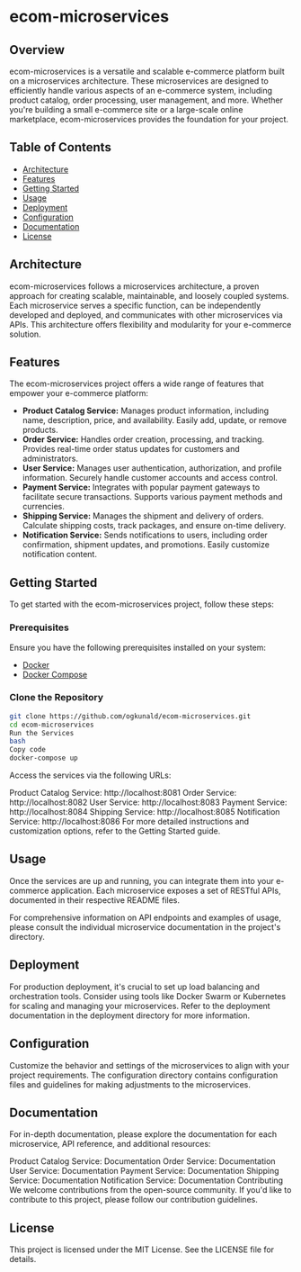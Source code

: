 # ecom-microservices

## Overview
ecom-microservices is a versatile and scalable e-commerce platform built on a microservices architecture. These microservices are designed to efficiently handle various aspects of an e-commerce system, including product catalog, order processing, user management, and more. Whether you're building a small e-commerce site or a large-scale online marketplace, ecom-microservices provides the foundation for your project.

## Table of Contents
- [Architecture](#architecture)
- [Features](#features)
- [Getting Started](#getting-started)
- [Usage](#usage)
- [Deployment](#deployment)
- [Configuration](#configuration)
- [Documentation](#documentation)
- [License](#license)

## Architecture
ecom-microservices follows a microservices architecture, a proven approach for creating scalable, maintainable, and loosely coupled systems. Each microservice serves a specific function, can be independently developed and deployed, and communicates with other microservices via APIs. This architecture offers flexibility and modularity for your e-commerce solution.

## Features
The ecom-microservices project offers a wide range of features that empower your e-commerce platform:

- **Product Catalog Service:** Manages product information, including name, description, price, and availability. Easily add, update, or remove products.
- **Order Service:** Handles order creation, processing, and tracking. Provides real-time order status updates for customers and administrators.
- **User Service:** Manages user authentication, authorization, and profile information. Securely handle customer accounts and access control.
- **Payment Service:** Integrates with popular payment gateways to facilitate secure transactions. Supports various payment methods and currencies.
- **Shipping Service:** Manages the shipment and delivery of orders. Calculate shipping costs, track packages, and ensure on-time delivery.
- **Notification Service:** Sends notifications to users, including order confirmation, shipment updates, and promotions. Easily customize notification content.

## Getting Started
To get started with the ecom-microservices project, follow these steps:

### Prerequisites
Ensure you have the following prerequisites installed on your system:
- [Docker](https://www.docker.com/get-started)
- [Docker Compose](https://docs.docker.com/compose/install/)

### Clone the Repository
```bash
git clone https://github.com/ogkunald/ecom-microservices.git
cd ecom-microservices
Run the Services
bash
Copy code
docker-compose up
```
Access the services via the following URLs:

Product Catalog Service: http://localhost:8081
Order Service: http://localhost:8082
User Service: http://localhost:8083
Payment Service: http://localhost:8084
Shipping Service: http://localhost:8085
Notification Service: http://localhost:8086
For more detailed instructions and customization options, refer to the Getting Started guide.

## Usage
Once the services are up and running, you can integrate them into your e-commerce application. Each microservice exposes a set of RESTful APIs, documented in their respective README files.

For comprehensive information on API endpoints and examples of usage, please consult the individual microservice documentation in the project's directory.

## Deployment
For production deployment, it's crucial to set up load balancing and orchestration tools. Consider using tools like Docker Swarm or Kubernetes for scaling and managing your microservices. Refer to the deployment documentation in the deployment directory for more information.

## Configuration
Customize the behavior and settings of the microservices to align with your project requirements. The configuration directory contains configuration files and guidelines for making adjustments to the microservices.

## Documentation
For in-depth documentation, please explore the documentation for each microservice, API reference, and additional resources:

Product Catalog Service: Documentation
Order Service: Documentation
User Service: Documentation
Payment Service: Documentation
Shipping Service: Documentation
Notification Service: Documentation
Contributing
We welcome contributions from the open-source community. If you'd like to contribute to this project, please follow our contribution guidelines.

## License
This project is licensed under the MIT License. See the LICENSE file for details.
